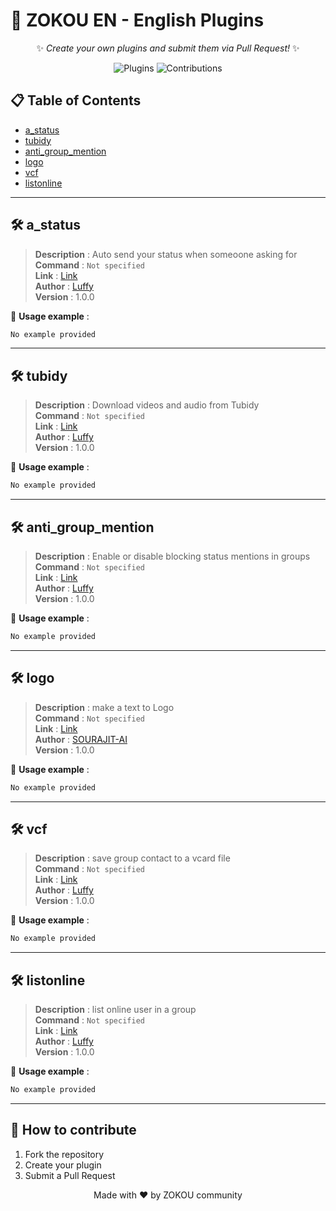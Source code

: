 # 🎉 ZOKOU EN - English Plugins

<div align="center">
  
✨ *Create your own plugins and submit them via Pull Request!* ✨  

![Plugins](https://img.shields.io/badge/Total_Plugins-6-blue) 
![Contributions](https://img.shields.io/badge/Contributions-Welcome-green)

</div>

## 📋 Table of Contents
- [a_status](#a_status)
- [tubidy](#tubidy)
- [anti_group_mention](#anti_group_mention)
- [logo](#logo)
- [vcf](#vcf)
- [listonline](#listonline)

---


## 🛠 a_status 

> **Description** : Auto send your status when someoone asking for  
> **Command** : `Not specified`  
> **Link** : [Link](https://gist.github.com/stark989ioio/93bbc56e1be9c90546bfb949efb622ea)  
> **Author** : [Luffy](#)  
> **Version** : 1.0.0  



🔹 **Usage example** :  
```bash
No example provided
```

---

## 🛠 tubidy 

> **Description** : Download videos and audio from Tubidy  
> **Command** : `Not specified`  
> **Link** : [Link](https://gist.github.com/stark989ioio/0edaa07ed57fc95bd5f5ff8bbc2f6d87)  
> **Author** : [Luffy](#)  
> **Version** : 1.0.0  



🔹 **Usage example** :  
```bash
No example provided
```

---

## 🛠 anti_group_mention 

> **Description** : Enable or disable blocking status mentions in groups  
> **Command** : `Not specified`  
> **Link** : [Link](https://gist.github.com/stark989ioio/bbd40515901b1d3e128a595a3ed1a0e9)  
> **Author** : [Luffy](#)  
> **Version** : 1.0.0  



🔹 **Usage example** :  
```bash
No example provided
```

---

## 🛠 logo 

> **Description** : make a text to Logo  
> **Command** : `Not specified`  
> **Link** : [Link](https://gist.github.com/Rdx690/2e83b2beb3dcd89d1ef94a245fa168a8)  
> **Author** : [SOURAJIT-AI](#)  
> **Version** : 1.0.0  



🔹 **Usage example** :  
```bash
No example provided
```

---

## 🛠 vcf 

> **Description** : save group contact to a vcard file  
> **Command** : `Not specified`  
> **Link** : [Link](https://gist.github.com/stark989ioio/8566be851b09cd55888a7979d008a52d)  
> **Author** : [Luffy](#)  
> **Version** : 1.0.0  



🔹 **Usage example** :  
```bash
No example provided
```

---

## 🛠 listonline 

> **Description** : list online user in a group  
> **Command** : `Not specified`  
> **Link** : [Link](https://gist.github.com/stark989ioio/d86555358246cd2f21352265dfe6ac38)  
> **Author** : [Luffy](#)  
> **Version** : 1.0.0  



🔹 **Usage example** :  
```bash
No example provided
```

---


## 🤝 How to contribute
1. Fork the repository
2. Create your plugin
3. Submit a Pull Request

<div align="center">
  
Made with ❤️ by ZOKOU community

</div>
